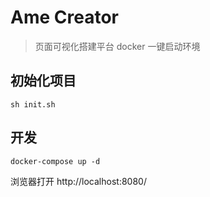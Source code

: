 
# Ame Creator
> 页面可视化搭建平台 docker 一键启动环境

## 初始化项目

```
sh init.sh
```

## 开发

```
docker-compose up -d
```

浏览器打开 http://localhost:8080/
